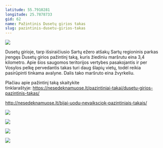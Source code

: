 ```yaml
---
latitude: 55.7910281
longitude: 25.7878733
gid: 62
name: Pažintinis Dusetų girios takas
slug: pazintinis-dusetu-girios-takas
---
```

![](https://doc-08-ag-mymaps.googleusercontent.com/untrusted/hostedimage/ihucu48q9m5s1hftel5u85tfdc/gfi49igqq8f2ea3qelglek2774/1641717000000/-WPmm_dsOCr8C_2Ftfdhs7CzXYdOD0wc/*/6AIsG_vYNFBc2uDBuWb0R23SxpdUHiMsrqH6eB9W5TVHcJDjH0zGXWwRQBJVsbToJVamtCB-2X5qMNMUl-a8IGhey-KV6ZtS_lpHLsAE99UrvcA86etPZ-uEHeh10Fs0oC7AmVDHqLh-PlDGwowwHX2IFVNKR62Gs7SUiXs0Dant4CTG_cimxhpWKjekUNjLmYQ?session=0&fife)  
  
Dusetų girioje, tarp išsiraičiusio Sartų ežero atšakų Sartų regioninis parkas įrengęs Dusetų girios pažintinį taką, kuris žiediniu maršrutu eina 3,4 kilometro. Apie šios saugomos teritorijos vertybes pasakojantis ir per Vosylos pelkę pervedantis takas turi daug šlapių vietų, todėl reikia pasirūpinti tinkama avalyne. Dalis tako maršruto eina žvyrkeliu.  
  
Plačiau apie pažintinį taką skaitykite tinklaraštyje: https://nesedeknamuose.lt/pazintiniai-takai/dusetu-girios-pazintinis-takas/  
  
http://nesedeknamuose.lt/bijai-uodu-nevaiksciok-pazintiniais-takais/  
  
![](https://doc-0c-ag-mymaps.googleusercontent.com/untrusted/hostedimage/ihucu48q9m5s1hftel5u85tfdc/f47pk2ics592n0j4v3577eu37g/1641717000000/-WPmm_dsOCr8C_2Ftfdhs7CzXYdOD0wc/*/6AIsG_vblDtZ1Ys0niT7_JYP69ofEPnvvdy9tN9Ez_ElDqSLuZ9GzkUOCfFhWUiDYYnClomqHqRg9fIZ34E1eMYzxD3-VJgiO8HwnscTt0DiT-TljTWRB3m9unMVVx1FjdwTEh-6yt9zTla44ODzOsUj9aziDz_QtG0SkJM-NgJlBCiaOt75YJTaSrEOIVL3siQ?session=0&fife)  
  
![](https://doc-0o-ag-mymaps.googleusercontent.com/untrusted/hostedimage/ihucu48q9m5s1hftel5u85tfdc/38fo5nlld0moo8t5f8vpt89c6g/1641717000000/-WPmm_dsOCr8C_2Ftfdhs7CzXYdOD0wc/*/6AIsG_vZ-D3M2AFkoD3lxyBQU3W3hZZk9flhbzr5HVaw1GZLM7LouuG9CMd3C5a0QQOebDcThyJKoD7Qq5mRdA0xAQt8D68xAKQ-XzoqfS6AwPSMyRctbCrHEwNZv4NZRDr83PVMVVWqOmNzweGTTgdiqVwAv6nLeIQ-jvmHCEcHjFToXaXBmw2miyEGgikVCKQ?session=0&fife)  
  
![](https://doc-00-ag-mymaps.googleusercontent.com/untrusted/hostedimage/ihucu48q9m5s1hftel5u85tfdc/508b66vlenick80b017vr12ovg/1641717000000/-WPmm_dsOCr8C_2Ftfdhs7CzXYdOD0wc/*/6AIsG_vbiNYIKzbpC5q0otrQvqPQyoOTtu_mRJnQS45nI4TlxK1MygdqbRnjpOsi70aKJa3IITty-_SzLTSGmPM37U06JlfQSuPtnActHezuSny0s_d21P9q7V3POgpcX-i1vQwWkzKU0NhB7IMmMIxocWkUX2MR2OW3svsyypbGc-3SrUDVABgtVG7oKRl7iqg?session=0&fife)  
  
![](https://doc-10-ag-mymaps.googleusercontent.com/untrusted/hostedimage/ihucu48q9m5s1hftel5u85tfdc/0ab44j33b01tpc0qu9jb2dl4ho/1641717000000/-WPmm_dsOCr8C_2Ftfdhs7CzXYdOD0wc/*/6AIsG_vaAeyVk5XW6UXp7EobQToN7aiWAi61iQy1H7bNOCXedYOsVCiGRb5cD0fMcYbeZnK7qV2QnH_lIwOqrZaCr6gY8W-WFnWAwC-nlhotYA-Y5bOJiJ_34zmoxKCiDcwvKWa9yD1T6eilw86-J_-m0vhwySavc99SBAUX1MziYcR9tCwg6At6te26wTsLkTA?session=0&fife)
